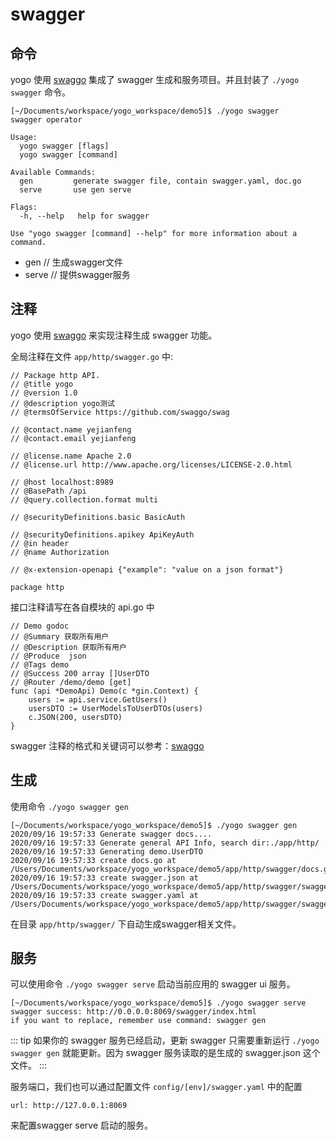 # swagger

## 命令

yogo 使用 [swaggo](https://github.com/swaggo/swag) 集成了 swagger 生成和服务项目。并且封装了 `./yogo swagger` 命令。

```
[~/Documents/workspace/yogo_workspace/demo5]$ ./yogo swagger
swagger operator

Usage:
  yogo swagger [flags]
  yogo swagger [command]

Available Commands:
  gen         generate swagger file, contain swagger.yaml, doc.go
  serve       use gen serve

Flags:
  -h, --help   help for swagger

Use "yogo swagger [command] --help" for more information about a command.
```

- gen  // 生成swagger文件
- serve // 提供swagger服务

## 注释

yogo 使用 [swaggo](https://github.com/swaggo/swag) 来实现注释生成 swagger 功能。

全局注释在文件  `app/http/swagger.go` 中:
```
// Package http API.
// @title yogo
// @version 1.0
// @description yogo测试
// @termsOfService https://github.com/swaggo/swag

// @contact.name yejianfeng
// @contact.email yejianfeng

// @license.name Apache 2.0
// @license.url http://www.apache.org/licenses/LICENSE-2.0.html

// @host localhost:8989
// @BasePath /api
// @query.collection.format multi

// @securityDefinitions.basic BasicAuth

// @securityDefinitions.apikey ApiKeyAuth
// @in header
// @name Authorization

// @x-extension-openapi {"example": "value on a json format"}

package http

```

接口注释请写在各自模块的 api.go 中

```
// Demo godoc
// @Summary 获取所有用户
// @Description 获取所有用户
// @Produce  json
// @Tags demo
// @Success 200 array []UserDTO
// @Router /demo/demo [get]
func (api *DemoApi) Demo(c *gin.Context) {
	users := api.service.GetUsers()
	usersDTO := UserModelsToUserDTOs(users)
	c.JSON(200, usersDTO)
}
```

swagger 注释的格式和关键词可以参考：[swaggo](https://github.com/swaggo/swag)

## 生成

使用命令 `./yogo swagger gen`

```
[~/Documents/workspace/yogo_workspace/demo5]$ ./yogo swagger gen
2020/09/16 19:57:33 Generate swagger docs....
2020/09/16 19:57:33 Generate general API Info, search dir:./app/http/
2020/09/16 19:57:33 Generating demo.UserDTO
2020/09/16 19:57:33 create docs.go at /Users/Documents/workspace/yogo_workspace/demo5/app/http/swagger/docs.go
2020/09/16 19:57:33 create swagger.json at /Users/Documents/workspace/yogo_workspace/demo5/app/http/swagger/swagger.json
2020/09/16 19:57:33 create swagger.yaml at /Users/Documents/workspace/yogo_workspace/demo5/app/http/swagger/swagger.yaml
```

在目录 `app/http/swagger/` 下自动生成swagger相关文件。

## 服务

可以使用命令 `./yogo swagger serve` 启动当前应用的 swagger ui 服务。

```
[~/Documents/workspace/yogo_workspace/demo5]$ ./yogo swagger serve
swagger success: http://0.0.0.0:8069/swagger/index.html
if you want to replace, remember use command: swagger gen
```

::: tip
如果你的 swagger 服务已经启动，更新 swagger 只需要重新运行 `./yogo swagger gen` 就能更新。因为 swagger 服务读取的是生成的 swagger.json 这个文件。
:::

服务端口，我们也可以通过配置文件 `config/[env]/swagger.yaml` 中的配置
```
url: http://127.0.0.1:8069
```

来配置swagger serve 启动的服务。